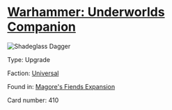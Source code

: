 # [Warhammer: Underworlds Companion](https://guidokessels.github.io/wh-underworlds)

  

![Shadeglass Dagger](https://warhammerunderworlds.com/wp-content/uploads/sites/6/2018/03/410_ENG.png)



Type: Upgrade

Faction: [Universal](https://guidokessels.github.io/wh-underworlds/factions/universal.md)

Found in: [Magore's Fiends Expansion](https://guidokessels.github.io/wh-underworlds/locations/magores-fiends-expansion.md)

Card number: 410
